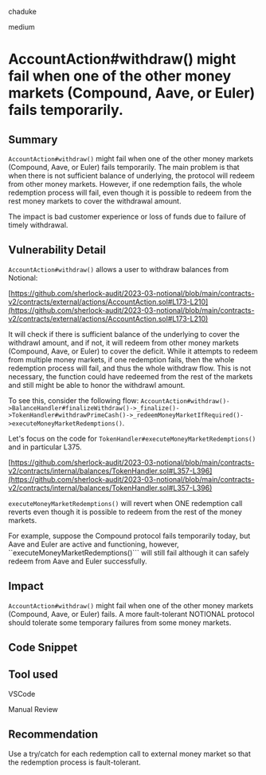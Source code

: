 chaduke

medium

# AccountAction#withdraw() might fail when one of the other money markets (Compound, Aave, or Euler) fails temporarily.

## Summary
``AccountAction#withdraw()`` might fail when one of the other money markets (Compound, Aave, or Euler) fails temporarily.  The main problem is that when there is not sufficient balance of underlying, the protocol will redeem from other money markets. However, if one redemption fails, the whole redemption process will fail, even though it is possible to redeem from the rest money markets to cover the withdrawal amount. 

The impact is bad customer experience or loss of funds due to failure of timely withdrawal. 

## Vulnerability Detail

``AccountAction#withdraw()`` allows a user to withdraw balances from Notional:

[https://github.com/sherlock-audit/2023-03-notional/blob/main/contracts-v2/contracts/external/actions/AccountAction.sol#L173-L210](https://github.com/sherlock-audit/2023-03-notional/blob/main/contracts-v2/contracts/external/actions/AccountAction.sol#L173-L210)

It will check if there is sufficient balance of the underlying to cover the withdrawl amount, and if not, it will redeem from other money markets (Compound, Aave, or Euler) to cover the deficit. While it attempts to redeem from multiple money markets, if one redemption fails, then the whole redemption process will fail, and thus the whole withdraw flow. This is not necessary, the function could have redeemed from the rest of the markets and still might be able to honor the withdrawl amount. 

To see this, consider the following flow: ``AccountAction#withdraw()->BalanceHandler#finalizeWithdraw()->_finalize()->TokenHandler#withdrawPrimeCash()->_redeemMoneyMarketIfRequired()->executeMoneyMarketRedemptions()``. 

Let's focus on the code for ``TokenHandler#executeMoneyMarketRedemptions()`` and in particular L375. 

[https://github.com/sherlock-audit/2023-03-notional/blob/main/contracts-v2/contracts/internal/balances/TokenHandler.sol#L357-L396](https://github.com/sherlock-audit/2023-03-notional/blob/main/contracts-v2/contracts/internal/balances/TokenHandler.sol#L357-L396)

``executeMoneyMarketRedemptions()`` will revert when ONE redemption call reverts even though it is possible to redeem from the rest of the money markets. 

For example, suppose the Compound protocol fails temporarily today, but Aave and Euler are active and functioning, however,  ``executeMoneyMarketRedemptions()``` will still fail although it can safely redeem from Aave and Euler successfully. 

## Impact
``AccountAction#withdraw()`` might fail when one of the other money markets (Compound, Aave, or Euler) fails.  A more fault-tolerant NOTIONAL protocol should tolerate some temporary failures from some money markets. 

## Code Snippet

## Tool used
VSCode

Manual Review

## Recommendation
Use a try/catch for each redemption call to external money market so that the redemption process is fault-tolerant. 
